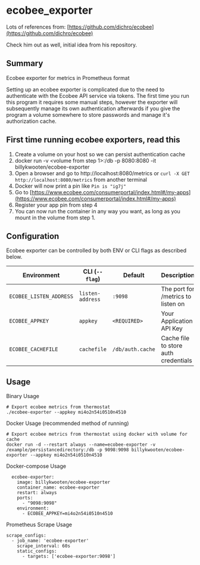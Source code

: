# ecobee_exporter

Lots of references from: [https://github.com/dichro/ecobee](https://github.com/dichro/ecobee)

Check him out as well, initial idea from his repository.

## Summary

Ecobee exporter for metrics in Prometheus format

Setting up an ecobee exporter is complicated due to the need to authenticate with the Ecobee API service via tokens.
The first time you run this program it requires some manual steps, however the exporter will subsequently manage its
own authentication afterwards if you give the program a volume somewhere to store passwords and manage it's authorization cache.

## First time running ecobee exporters, read this

1. Create a volume on your host so we can persist authentication cache
2. docker run -v <volume from step 1>:/db -p 8080:8080 -it billykwooten/ecobee-exporter
3. Open a browser and go to http://localhost:8080/metrics or `curl -X GET http://localhost:8080/metrics` from another terminal
4. Docker will now print a pin like `Pin is "ig7j"`
5. Go to [https://www.ecobee.com/consumerportal/index.html#/my-apps](https://www.ecobee.com/consumerportal/index.html#/my-apps)
6. Register your app pin from step 4
7. You can now run the container in any way you want, as long as you mount in the volume from step 1.

## Configuration

Ecobee exporter can be controlled by both ENV or CLI flags as described below.

| Environment        	       | CLI (`--flag`)              | Default                 	    | Description                                                                                                      |
|----------------------------|-----------------------------|---------------------------- |------------------------------------------------------------------------------------------------------------------|
| `ECOBEE_LISTEN_ADDRESS`           | `listen-address`            | `:9098`                     | The port for /metrics to listen on |
| `ECOBEE_APPKEY`                   | `appkey`                    | `<REQUIRED>`                | Your Application API Key |
| `ECOBEE_CACHEFILE`                     | `cachefile`                      | `/db/auth.cache`              | Cache file to store auth credentials |

## Usage

Binary Usage
```
# Export ecobee metrics from thermostat
./ecobee-exporter --appkey mi4o2n54i0510n4510
```

Docker Usage (recommended method of running)
```
# Export ecobee metrics from thermostat using docker with volume for cache
docker run -d --restart always --name=ecobee-exporter -v /example/persistancedirectory:/db -p 9098:9098 billykwooten/ecobee-exporter --appkey mi4o2n54i0510n4510
```

Docker-compose Usage
```
  ecobee-exporter:
    image: billykwooten/ecobee-exporter
    container_name: ecobee-exporter
    restart: always
    ports:
      - "9098:9098"
    environment:
      - ECOBEE_APPKEY=mi4o2n54i0510n4510
```

Prometheus Scrape Usage
```
scrape_configs:
  - job_name: 'ecobee-exporter'
    scrape_interval: 60s
    static_configs:
      - targets: ['ecobee-exporter:9098']
```
